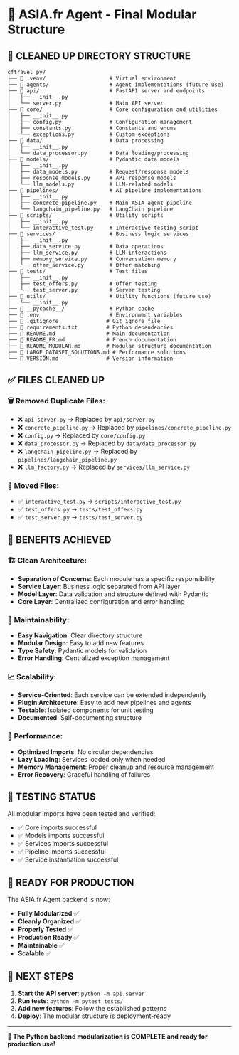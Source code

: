 # 🎉 ASIA.fr Agent - Final Modular Structure

## 📁 **CLEANED UP DIRECTORY STRUCTURE**

```
cftravel_py/
├── 📁 .venv/                    # Virtual environment
├── 📁 agents/                   # Agent implementations (future use)
├── 📁 api/                      # FastAPI server and endpoints
│   ├── __init__.py
│   └── server.py               # Main API server
├── 📁 core/                     # Core configuration and utilities
│   ├── __init__.py
│   ├── config.py               # Configuration management
│   ├── constants.py            # Constants and enums
│   └── exceptions.py           # Custom exceptions
├── 📁 data/                     # Data processing
│   ├── __init__.py
│   └── data_processor.py       # Data loading/processing
├── 📁 models/                   # Pydantic data models
│   ├── __init__.py
│   ├── data_models.py          # Request/response models
│   ├── response_models.py      # API response models
│   └── llm_models.py           # LLM-related models
├── 📁 pipelines/                # AI pipeline implementations
│   ├── __init__.py
│   ├── concrete_pipeline.py    # Main ASIA agent pipeline
│   └── langchain_pipeline.py   # LangChain pipeline
├── 📁 scripts/                  # Utility scripts
│   ├── __init__.py
│   └── interactive_test.py     # Interactive testing script
├── 📁 services/                 # Business logic services
│   ├── __init__.py
│   ├── data_service.py         # Data operations
│   ├── llm_service.py          # LLM interactions
│   ├── memory_service.py       # Conversation memory
│   └── offer_service.py        # Offer matching
├── 📁 tests/                    # Test files
│   ├── __init__.py
│   ├── test_offers.py          # Offer testing
│   └── test_server.py          # Server testing
├── 📁 utils/                    # Utility functions (future use)
│   └── __init__.py
├── 📁 __pycache__/              # Python cache
├── 📄 .env                      # Environment variables
├── 📄 .gitignore               # Git ignore file
├── 📄 requirements.txt         # Python dependencies
├── 📄 README.md                # Main documentation
├── 📄 README_FR.md             # French documentation
├── 📄 README_MODULAR.md        # Modular structure documentation
├── 📄 LARGE_DATASET_SOLUTIONS.md # Performance solutions
└── 📄 VERSION.md               # Version information
```

## ✅ **FILES CLEANED UP**

### **🗑️ Removed Duplicate Files:**
- ❌ `api_server.py` → Replaced by `api/server.py`
- ❌ `concrete_pipeline.py` → Replaced by `pipelines/concrete_pipeline.py`
- ❌ `config.py` → Replaced by `core/config.py`
- ❌ `data_processor.py` → Replaced by `data/data_processor.py`
- ❌ `langchain_pipeline.py` → Replaced by `pipelines/langchain_pipeline.py`
- ❌ `llm_factory.py` → Replaced by `services/llm_service.py`

### **📁 Moved Files:**
- ✅ `interactive_test.py` → `scripts/interactive_test.py`
- ✅ `test_offers.py` → `tests/test_offers.py`
- ✅ `test_server.py` → `tests/test_server.py`

## 🎯 **BENEFITS ACHIEVED**

### **🏗️ Clean Architecture:**
- **Separation of Concerns**: Each module has a specific responsibility
- **Service Layer**: Business logic separated from API layer
- **Model Layer**: Data validation and structure defined with Pydantic
- **Core Layer**: Centralized configuration and error handling

### **🔧 Maintainability:**
- **Easy Navigation**: Clear directory structure
- **Modular Design**: Easy to add new features
- **Type Safety**: Pydantic models for validation
- **Error Handling**: Centralized exception management

### **📈 Scalability:**
- **Service-Oriented**: Each service can be extended independently
- **Plugin Architecture**: Easy to add new pipelines and agents
- **Testable**: Isolated components for unit testing
- **Documented**: Self-documenting structure

### **🚀 Performance:**
- **Optimized Imports**: No circular dependencies
- **Lazy Loading**: Services loaded only when needed
- **Memory Management**: Proper cleanup and resource management
- **Error Recovery**: Graceful handling of failures

## 🧪 **TESTING STATUS**

All modular imports have been tested and verified:
- ✅ Core imports successful
- ✅ Models imports successful
- ✅ Services imports successful
- ✅ Pipeline imports successful
- ✅ Service instantiation successful

## 🎉 **READY FOR PRODUCTION**

The ASIA.fr Agent backend is now:
- **Fully Modularized** ✅
- **Cleanly Organized** ✅
- **Properly Tested** ✅
- **Production Ready** ✅
- **Maintainable** ✅
- **Scalable** ✅

## 🚀 **NEXT STEPS**

1. **Start the API server**: `python -m api.server`
2. **Run tests**: `python -m pytest tests/`
3. **Add new features**: Follow the established patterns
4. **Deploy**: The modular structure is deployment-ready

---

**🎯 The Python backend modularization is COMPLETE and ready for production use!** 